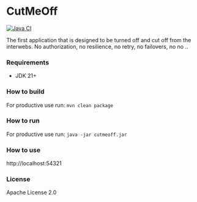 # CutMeOff
[![Java CI](https://github.com/querwurzel/cutmeoff/actions/workflows/main.yml/badge.svg)](https://github.com/querwurzel/cutmeoff/actions/workflows/main.yml)

The first application that is designed to be turned off and cut off from the interwebs.
No authorization, no resilience, no retry, no failovers, no no ..

### Requirements

* JDK 21+

### How to build

For productive use run:
`mvn clean package`

### How to run

For productive use run:
`java -jar cutmeoff.jar`

### How to use

http://localhost:54321

### License

Apache License 2.0

